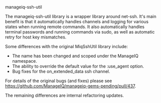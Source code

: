 manageiq-ssh-util

The manageiq-ssh-util library is a wrapper library around net-ssh. It's
main benefit is that it automatically handles channels and logging for
various states when running remote commands. It also automatically handles
terminal passwords and running commands via sudo, as well as automatic
retry for host key mismatches.

Some differences with the original MiqSshUtil library include:

* The name has been changed and scoped under the ManageIQ namespace.
* The ability to override the default value for the :use_agent option.
* Bug fixes for the on_extended_data ssh channel.

For details of the original bugs (and fixes) please see https://github.com/ManageIQ/manageiq-gems-pending/pull/437.

The remaining differences are internal refactoring updates.

